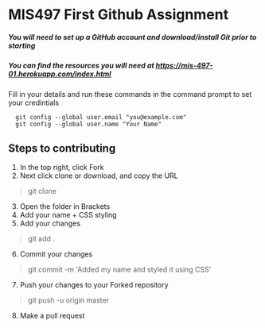 # MIS497 First Github Assignment

##### You will need to set up a GitHub account and download/install Git prior to starting
##### You can find the resources you will need at https://mis-497-01.herokuapp.com/index.html


Fill in your details and run these commands in the command prompt to set your credintials 
```
  git config --global user.email "you@example.com"
  git config --global user.name "Your Name"
```

## Steps to contributing
1. In the top right, click Fork
2. Next click clone or download, and copy the URL
> git clone <URL>
3. Open the folder in Brackets 
4. Add your name + CSS styling
5. Add your changes
> git add .
6. Commit your changes 
> git commit -m 'Added my name and styled it using CSS'
7. Push your changes to your Forked repository
> git push -u origin master
8. Make a pull request
